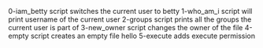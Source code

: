 0-iam_betty script switches the current user to betty
1-who_am_i script will print username of the current user
2-groups script prints all the groups the current user is part of
3-new_owner script changes the owner of the file
4-empty script creates an empty file hello
5-execute adds execute permission

